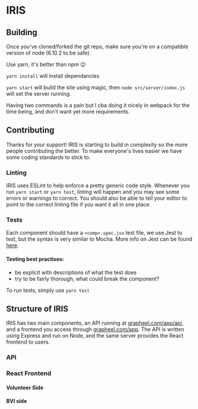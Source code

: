 # IRIS

## Building

Once you've cloned/forked the git repo, make sure you're on a compatible version of node (6.10.2 to be safe).

Use yarn, it's better than npm :wink:

`yarn install` will install dependancies

`yarn start` will build the site using magic, then `node src/server/index.js` will set the server running.

Having two commands is  a pain but I cba doing it nicely in webpack for the time being, and don't want yet more requirements.

## Contributing

Thanks for your support! IRIS is starting to build in complexity so the more people contributing the better. To make everyone's lives easier we have some coding standards to stick to.

### Linting
IRIS uses ESLint to help enforce a pretty generic code style. Whenever you run `yarn start` or `yarn test`, linting will happen and you may see some errors or warnings to correct. You should also be able to tell your editor to point to the correct linting file if you want it all in one place.

### Tests

Each component should have a `<comp>.spec.jsx` test file, we use Jest to test, but the syntax is very similar to Mocha. More info on Jest can be found [here](https://github.com/verekia/js-stack-from-scratch/blob/master/tutorial/02-babel-es6-eslint-flow-jest-husky.md#readme).

#### Testing best practises:
 - be explicit with descriptions of what the test does
 - try to be fairly thorough, what could break the component?

To run tests, simply use `yarn test`


## Structure of IRIS

IRIS has two main components, an API running at [grapheel.com/app/api](http://www.grapheel.com/app/api), and a frontend you access through [grapheel.com/app](http://grapheel.com/app). The API is written using Express and run on Node, and the same server provides the React frontend to users.

### API


### React Frontend

#### Volunteer Side
#### BVI side
